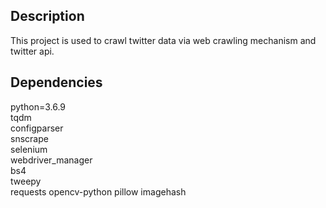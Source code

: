 ## Description
This project is used to crawl twitter data via web crawling mechanism and twitter api.

## Dependencies
python=3.6.9  
tqdm  
configparser  
snscrape  
selenium  
webdriver_manager  
bs4  
tweepy  
requests
opencv-python
pillow
imagehash
